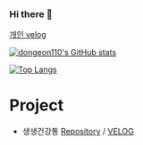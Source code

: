 ### Hi there 👋

[개인 velog](https://velog.io/@dongeon110)

[![dongeon110's GitHub stats](https://github-readme-stats.vercel.app/api?username=dongeon110&show_icons=true&theme=radical&locale=kr)](https://github.com/anuraghazra/github-readme-stats)

[![Top Langs](https://github-readme-stats.vercel.app/api/top-langs/?username=dongeon110&layout=compact)](https://github.com/anuraghazra/github-readme-stats)


# Project
- 생생건강통 [Repository](https://github.com/dongeon110/HealthcarePlatform_Oldpeople.git) / [VELOG](https://velog.io/@dongeon110/%EA%B3%A0%EB%A0%B9%EC%9E%90%EB%A5%BC-%EC%9C%84%ED%95%9C-%ED%97%AC%EC%8A%A4%EC%BC%80%EC%96%B4-%ED%94%8C%EB%9E%AB%ED%8F%BC)


<!--
**dongeon110/dongeon110** is a ✨ _special_ ✨ repository because its `README.md` (this file) appears on your GitHub profile.

Here are some ideas to get you started:

- 🔭 I’m currently working on ...
- 🌱 I’m currently learning ...
- 👯 I’m looking to collaborate on ...
- 🤔 I’m looking for help with ...
- 💬 Ask me about ...
- 📫 How to reach me: ...
- 😄 Pronouns: ...
- ⚡ Fun fact: ...
-->
